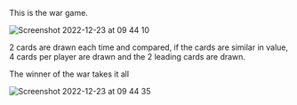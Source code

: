 This is the war game.

![Screenshot 2022-12-23 at 09 44 10](https://user-images.githubusercontent.com/39240271/209303401-43ca5c99-8aaf-4f07-9f86-c14691412168.png)

2 cards are drawn each time and compared, if the cards are similar in value, 4 cards per player are drawn and the 2 leading cards are drawn.

The winner of the war takes it all

![Screenshot 2022-12-23 at 09 44 35](https://user-images.githubusercontent.com/39240271/209303437-591c92eb-d7d0-4429-b36a-9158d684af98.png)
